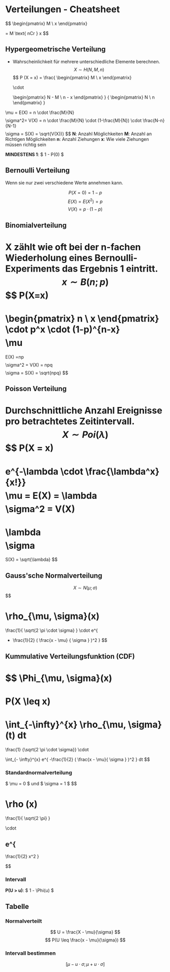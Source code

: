 # Verteilungen - Cheatsheet

$$
\begin{pmatrix}
M \\
x
\end{pmatrix}

= M \text{ nCr } x
$$

## Hypergeometrische Verteilung
- Wahrscheinlichkeit für mehrere unterschiedliche Elemente berechnen.
$$
X
\sim
H(N, M, n)
$$
$$
P (X = x) =
\frac{
	\begin{pmatrix}
	M \\
	x
	\end{pmatrix}

	\cdot

	\begin{pmatrix}
	N - M \\
	n - x
	\end{pmatrix}
}
{
	\begin{pmatrix}
	N \\
	n
	\end{pmatrix}
}

$$
$$
\mu = E(X) = n \cdot
\frac{M}{N}
$$
$$
\sigma^2=
V(X) = n \cdot
\frac{M}{N}
\cdot
(1-\frac{M}{N})
\cdot
\frac{N-n}{N-1}
$$
$$
\sigma = S(X) = \sqrt{V(X))}
$$
**N**: Anzahl Möglichkeiten
**M**: Anzahl an Richtigen Möglichkeiten
**n**: Anzahl Ziehungen
**x**: Wie viele Ziehungen müssen richtig sein

**MINDESTENS 1**: $ 1 - P(0) $

## Bernoulli Verteilung
Wenn sie nur zwei verschiedene Werte annehmen kann.

$$
P(X=0) = 1 -p
$$
$$
E(X) = E(X^2)=p
$$
$$
V(X)=p \cdot (1-p)
$$

## Binomialverteilung
X zählt wie oft bei der n-fachen Wiederholung eines Bernoulli-Experiments das Ergebnis 1 eintritt.
$$
x
\sim
B(n;p)
$$
$$
P(X=x)
=
\begin{pmatrix}
n \\
x
\end{pmatrix}
\cdot p^x
\cdot
(1-p)^{n-x}
$$
$$
\mu
=
E(X)
=np
$$
$$
\sigma^2 = V(X) = npq
$$
$$
\sigma
= S(X) = \sqrt{npq}
$$

## Poisson Verteilung
Durchschnittliche Anzahl Ereignisse pro betrachtetes Zeitintervall.
$$
X
\sim
Poi(\lambda)
$$
$$
P(X = x)
=
e^{-\lambda \cdot \frac{\lambda^x}{x!}}
$$
$$
\mu = E(X) = \lambda
$$
$$
\sigma^2
= V(X)
=
\lambda
$$
$$
\sigma
=
S(X)
= \sqrt{\lambda}
$$

## Gauss'sche Normalverteilung
$$
X
\sim
N( \mu; \sigma)
$$
$$

\rho_{\mu, \sigma}(x)
=
\frac{1}{
\sqrt{2 \pi \cdot \sigma}
}
\cdot
e^{
- \frac{1}{2}
(
\frac{x - \mu}
{ \sigma }
)^2
}
$$


## Kummulative Verteilungsfunktion (CDF)

$$
\Phi_{\mu, \sigma}(x)
=
P(X \leq x)
=
\int_{-\infty}^{x}
\rho_{\mu, \sigma}(t) dt
=
\frac{1}
{\sqrt{2 \pi \cdot \sigma}}
\cdot

\int_{- \infty}^{x}
e^{
-\frac{1}{2}
(
\frac{x - \mu}{
\sigma
}
)^2
}
dt
$$

### Standardnormalverteilung

$ \mu = 0 $ und $ \sigma = 1 $
$$

\rho (x)
=
\frac{1}{
\sqrt{2 \pi}
}

\cdot

e^{
-
\frac{1}{2}
x^2
}

$$

### Intervall

**P(U > u)**: $ 1 - \Phi(u) $

## Tabelle

### Normalverteilt
$$
U = \frac{X - \mu}{\sigma}
$$
$$
P(U \leq \frac{x - \mu}{\sigma})
$$

### Intervall bestimmen

$$
[
\mu - u
\cdot \sigma
;
\mu + u
\cdot \sigma
]
$$

